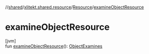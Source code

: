 //[shared](../../../index.md)/[xlitekt.shared.resource](../index.md)/[Resource](index.md)/[examineObjectResource](examine-object-resource.md)

# examineObjectResource

[jvm]\
fun [examineObjectResource](examine-object-resource.md)(): [ObjectExamines](../-object-examines/index.md)
